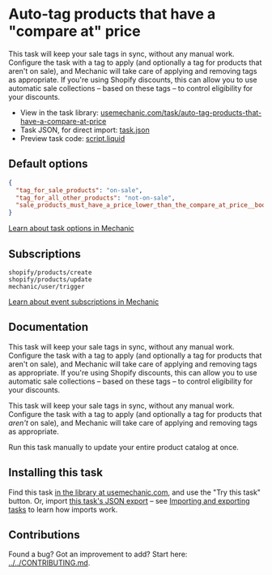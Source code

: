 # Auto-tag products that have a "compare at" price

This task will keep your sale tags in sync, without any manual work. Configure the task with a tag to apply (and optionally a tag for products that aren't on sale), and Mechanic will take care of applying and removing tags as appropriate. If you're using Shopify discounts, this can allow you to use automatic sale collections – based on these tags – to control eligibility for your discounts.

* View in the task library: [usemechanic.com/task/auto-tag-products-that-have-a-compare-at-price](https://usemechanic.com/task/auto-tag-products-that-have-a-compare-at-price)
* Task JSON, for direct import: [task.json](../../tasks/auto-tag-products-that-have-a-compare-at-price.json)
* Preview task code: [script.liquid](./script.liquid)

## Default options

```json
{
  "tag_for_sale_products": "on-sale",
  "tag_for_all_other_products": "not-on-sale",
  "sale_products_must_have_a_price_lower_than_the_compare_at_price__boolean": true
}
```

[Learn about task options in Mechanic](https://docs.usemechanic.com/article/471-task-options)

## Subscriptions

```liquid
shopify/products/create
shopify/products/update
mechanic/user/trigger
```

[Learn about event subscriptions in Mechanic](https://docs.usemechanic.com/article/408-subscriptions)

## Documentation

This task will keep your sale tags in sync, without any manual work. Configure the task with a tag to apply (and optionally a tag for products that aren't on sale), and Mechanic will take care of applying and removing tags as appropriate. If you're using Shopify discounts, this can allow you to use automatic sale collections – based on these tags – to control eligibility for your discounts.

This task will keep your sale tags in sync, without any manual work. Configure the task with a tag to apply (and optionally a tag for products that _aren't_ on sale), and Mechanic will take care of applying and removing tags as appropriate.

Run this task manually to update your entire product catalog at once.

## Installing this task

Find this task [in the library at usemechanic.com](https://usemechanic.com/task/auto-tag-products-that-have-a-compare-at-price), and use the "Try this task" button. Or, import [this task's JSON export](../../tasks/auto-tag-products-that-have-a-compare-at-price.json) – see [Importing and exporting tasks](https://docs.usemechanic.com/article/505-importing-and-exporting-tasks) to learn how imports work.

## Contributions

Found a bug? Got an improvement to add? Start here: [../../CONTRIBUTING.md](../../CONTRIBUTING.md).
